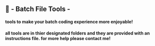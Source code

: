 ## 🔨 - Batch File Tools -

#### tools to make your batch coding experience more enjoyable!

#### all tools are in thier designated folders and they are provided with an instructions file. for more help please contact me!

